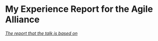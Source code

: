 My Experience Report for the Agile Alliance
===================


<i class="icon-doc"><a href="http://bit.ly/rjkFirstTeam">The report that the talk is based on</a></i> 